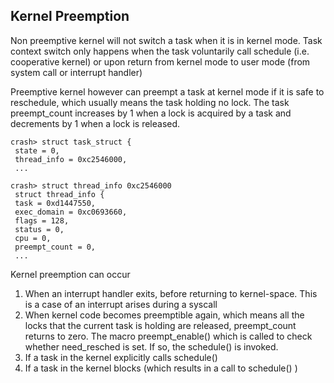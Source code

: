 ﻿## Kernel Preemption


Non preemptive kernel will not switch a task when it is in kernel mode.  Task context switch only happens when the task
voluntarily call schedule (i.e. cooperative kernel) or upon return from kernel mode to user mode (from system call or
interrupt handler)


Preemptive kernel however can preempt a task at kernel mode if it is safe to reschedule, which usually means the task 
holding no lock. The task preempt_count increases by 1 when a lock is acquired by  a task and decrements by 1 when a 
lock is released.


    crash> struct task_struct {
     state = 0,
     thread_info = 0xc2546000,
     ...
     
    crash> struct thread_info 0xc2546000
     struct thread_info {
     task = 0xd1447550,
     exec_domain = 0xc0693660,
     flags = 128,
     status = 0,
     cpu = 0,
     preempt_count = 0,
     ...


Kernel preemption can occur

1. When an interrupt handler exits, before returning to kernel-space. This is a case of an interrupt arises during a syscall
2. When kernel code becomes preemptible again, which means all the locks that the current task is holding are released, preempt_count returns to zero. The macro preempt_enable() which is called to check whether need_resched is set. If so, the schedule() is invoked.
3. If a task in the kernel explicitly calls schedule()
4. If a task in the kernel blocks (which results in a call to schedule() )